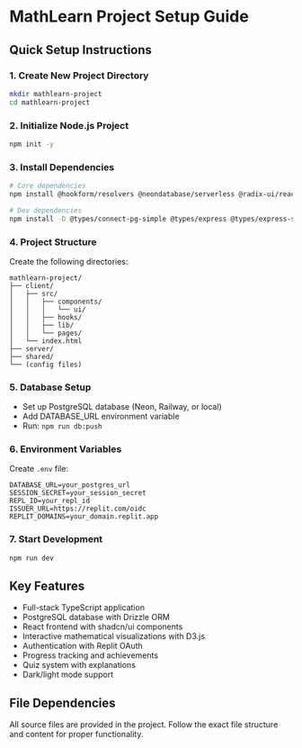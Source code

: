 # MathLearn Project Setup Guide

## Quick Setup Instructions

### 1. Create New Project Directory
```bash
mkdir mathlearn-project
cd mathlearn-project
```

### 2. Initialize Node.js Project
```bash
npm init -y
```

### 3. Install Dependencies
```bash
# Core dependencies
npm install @hookform/resolvers @neondatabase/serverless @radix-ui/react-accordion @radix-ui/react-alert-dialog @radix-ui/react-aspect-ratio @radix-ui/react-avatar @radix-ui/react-checkbox @radix-ui/react-collapsible @radix-ui/react-context-menu @radix-ui/react-dialog @radix-ui/react-dropdown-menu @radix-ui/react-hover-card @radix-ui/react-label @radix-ui/react-menubar @radix-ui/react-navigation-menu @radix-ui/react-popover @radix-ui/react-progress @radix-ui/react-radio-group @radix-ui/react-scroll-area @radix-ui/react-select @radix-ui/react-separator @radix-ui/react-slider @radix-ui/react-slot @radix-ui/react-switch @radix-ui/react-tabs @radix-ui/react-toast @radix-ui/react-toggle @radix-ui/react-toggle-group @radix-ui/react-tooltip @tanstack/react-query chart.js class-variance-authority clsx cmdk connect-pg-simple d3 date-fns drizzle-orm drizzle-zod embla-carousel-react express express-session framer-motion input-otp katex lucide-react mathjs memoizee memorystore nanoid next-themes openid-client passport passport-local react react-chartjs-2 react-day-picker react-dom react-hook-form react-icons react-resizable-panels recharts tailwind-merge tailwindcss-animate tw-animate-css vaul wouter ws zod zod-validation-error

# Dev dependencies
npm install -D @types/connect-pg-simple @types/express @types/express-session @types/node @types/passport @types/passport-local @types/react @types/react-dom @types/ws @vitejs/plugin-react autoprefixer drizzle-kit esbuild postcss tailwindcss tsx typescript vite
```

### 4. Project Structure
Create the following directories:
```
mathlearn-project/
├── client/
│   ├── src/
│   │   ├── components/
│   │   │   └── ui/
│   │   ├── hooks/
│   │   ├── lib/
│   │   └── pages/
│   └── index.html
├── server/
├── shared/
└── (config files)
```

### 5. Database Setup
- Set up PostgreSQL database (Neon, Railway, or local)
- Add DATABASE_URL environment variable
- Run: `npm run db:push`

### 6. Environment Variables
Create `.env` file:
```
DATABASE_URL=your_postgres_url
SESSION_SECRET=your_session_secret
REPL_ID=your_repl_id
ISSUER_URL=https://replit.com/oidc
REPLIT_DOMAINS=your_domain.replit.app
```

### 7. Start Development
```bash
npm run dev
```

## Key Features
- Full-stack TypeScript application
- PostgreSQL database with Drizzle ORM
- React frontend with shadcn/ui components
- Interactive mathematical visualizations with D3.js
- Authentication with Replit OAuth
- Progress tracking and achievements
- Quiz system with explanations
- Dark/light mode support

## File Dependencies
All source files are provided in the project. Follow the exact file structure and content for proper functionality.